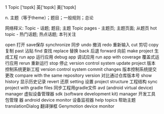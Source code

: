 1 Topic
['tɒpɪk]  英['tɒpɪk]  美['tɑpɪk]

n. 主题（等于theme）；题目；一般规则；总论

网络释义:
Topic - 话题; 题目; 主题
Topic pages - 主题页; 主题页面; 从题页
hot topic - 热门话题; 热点话题; 本刊关注

open 打开
save保存
synchronize 同步
undo 撤消
redo 重新输入
cut 剪切
copy 复制
past  沾贴
find  查找
replace 替换
back 后退
forward 向前
make project 生成工程
run app 运行应用
debug app 调试应用
run app with coverage 覆盖式运行应用
rerun 重新运行
stop  停止
version control system  update project 版本控制系统更新工程
version control system commit changes  版本控制系统提交更改
compare with the same repository version 对比通过仓库版本号
show history 显示历史记录
revert  还原
setting 设置
project structure 工程结构
sync project with gradle files 同步工程用gradle文件
avd (android virtual device) manager 虚拟设备管理器
sdk (software development kit) manager 开发工具包管理 器
android device monitor    设备监视器
help topics  帮助主题 
translationDialog 翻译弹框
Genymotion device monitor 